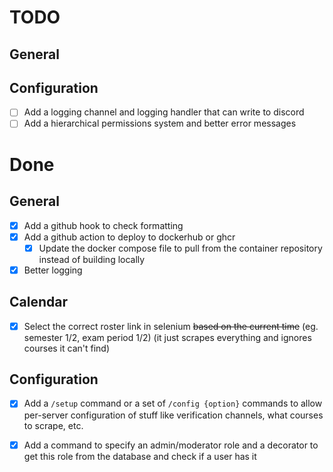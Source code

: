 # TODO

## General

## Configuration

 - [ ] Add a logging channel and logging handler that can write to discord
 - [ ] Add a hierarchical permissions system and better error messages

# Done

## General

 - [x] Add a github hook to check formatting
 - [x] Add a github action to deploy to dockerhub or ghcr
   - [x] Update the docker compose file to pull from the container repository
         instead of building locally
 - [x] Better logging

## Calendar

 - [x] Select the correct roster link in selenium ~~based on the current time~~
       (eg. semester 1/2, exam period 1/2) (it just scrapes everything and
	   ignores courses it can't find)
## Configuration

 - [x] Add a `/setup` command or a set of `/config {option}` commands to allow
       per-server configuration of stuff like verification channels, what
	   courses to scrape, etc.
 - [x] Add a command to specify an admin/moderator role and a decorator to
       get this role from the database and check if a user has it


